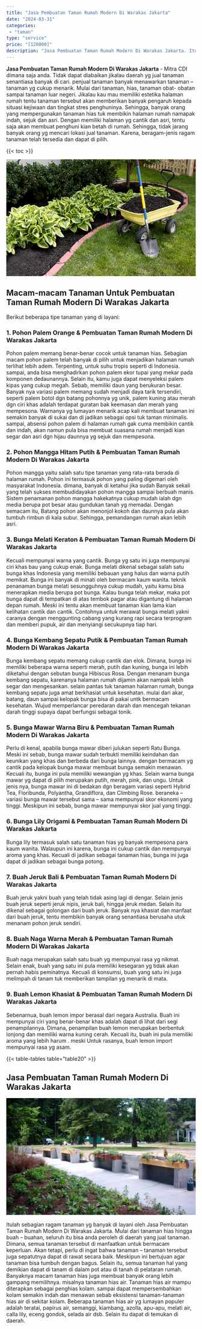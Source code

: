 ```yaml
---
title: "Jasa Pembuatan Taman Rumah Modern Di Warakas Jakarta"
date: "2024-03-31"
categories:
 - "taman"
type: "service"
price: "[120000]"
description: "Jasa Pembuatan Taman Rumah Modern Di Warakas Jakarta. Itulah sebagian ragam tanaman yg banyak di layani oleh Jasa Pembuatan Taman Rumah Modern Di Warakas Jakar..."
---
```


**Jasa Pembuatan Taman Rumah Modern Di Warakas Jakarta** - Mitra CDI dimana saja anda. Tidak dapat diabaikan jikalau daerah yg jual tanaman senantiasa banyak di cari. penjual tanaman banyak menawarkan tanaman – tanaman yg cukup menarik. Mulai dari tanaman, hias, tanaman obat- obatan sampai tanaman luar negeri. Jikalau kau mau memiliki estetika halaman rumah tentu tanaman tersebut akan memberikan banyak pengaruh kepada situasi kejiwaan dan tingkat stres penghuninya. Sehingga, banyak orang yang mempergunakan tanaman hias tuk membikin halaman rumah namapak indah, sejuk dan asri. Dengan memiliki halaman yg cantik dan asri, tentu saja akan membuat penghuni kian betah di rumah. Sehingga, tidak jarang banyak orang yg mencari lokasi jual tanaman. Karena, beragam-jenis ragam tanaman telah tersedia dan dapat di pilih.

{{< toc >}}

![Jasa Pembuatan Taman Rumah Modern Di Warakas Jakarta](/images/taman/taman650x400-2.png)

## Macam-macam Tanaman Untuk Pembuatan Taman Rumah Modern Di Warakas Jakarta

Berikut beberapa tipe tanaman yang di layani:

### 1\. Pohon Palem Orange & Pembuatan Taman Rumah Modern Di Warakas Jakarta

Pohon palem memang benar-benar cocok untuk tanaman hias. Sebagian macam pohon palem telah banyak di pilih untuk menjadikan halaman rumah terlihat lebih adem. Terpenting, untuk suhu tropis seperti di Indonesia. sampai, anda bisa menghadirkan pohon palem ekor tupai yang mekar pada komponen dedaunannya. Selain itu, kamu juga dapat menyeleksi palem kipas yang cukup megah. Sebab, memiliki daun yang berukuran besar. Banyak nya variasi palem memang sudah menjadi daya tarik tersendiri, seperti palem botol dgn batang pohonnya yg unik, palem kuning atau merah dgn ciri khas adalah terdapat guratan bak keemasan dan merah yang mempesona. Warnanya yg lumayan menarik acap kali membuat tanaman ini semakin banyak di sukai dan di jadikan sebagai opsi tuk taman minimalis. sampai, absensi pohon palem di halaman rumah gak cuma membikin cantik dan indah, akan namun pula bisa membuat suasana rumah menjadi kian segar dan asri dgn hijau daunnya yg sejuk dan mempesona.

### 2\. Pohon Mangga Hitam Putih & Pembuatan Taman Rumah Modern Di Warakas Jakarta

Pohon mangga yaitu salah satu tipe tanaman yang rata-rata berada di halaman rumah. Pohon ini termasuk pohon yang paling digemari oleh masyarakat Indonesia. dimana, banyak di ketahui jika sudah Banyak sekali yang telah sukses membudidayakan pohon mangga sampai berbuah manis. Sistem penamanan pohon mangga hakekatnya cukup mudah ialah dgn media berupa pot besar atau gundukan tanah yg memadai. Dengan semacam itu, Batang pohon akan menonjol kokoh dan daunnya pula akan tumbuh rimbun di kala subur. Sehingga, pemandangan rumah akan lebih asri.

### 3\. Bunga Melati Keraton & Pembuatan Taman Rumah Modern Di Warakas Jakarta

Kecuali mempunyai warna yang cantik. Bunga yg satu ini juga mempunyai ciri khas bau yang cukup enak. Bunga melati dikenal sebagai salah satu bunga khas Indonesia yang memiliki bebauan yang halus dan warna putih memikat. Bunga ini banyak di minati oleh bermacam kaum wanita. teknik penanaman bunga melati sesungguhnya cukup mudah, yaitu kamu bisa menerapkan media berupa pot bunga. Kalau bunga telah mekar, maka pot bunga dapat di tempatkan di atas tembok pagar atau digantung di halaman depan rumah. Meski ini tentu akan membuat tanaman kian lama kian kelihatan cantik dan cantik. Contohnya untuk merawat bunga melati yakni caranya dengan menggunting cabang yang kurang rapi secara terprogram dan memberi pupuk, air dan menyiangi secukupnya tiap hari.

### 4\. Bunga Kembang Sepatu Putik & Pembuatan Taman Rumah Modern Di Warakas Jakarta

Bunga kembang sepatu memang cukup cantik dan elok. Dimana, bunga ini memiliki beberapa warna seperti merah, putih dan kuning, bunga ini lebih diketahui dengan sebutan bunga Hibiscus Rosa. Dengan menanam bunga kembang sepatu, karenanya halaman rumah dijamin akan nampak lebih segar dan mengesankan. selain pantas tuk tanaman halaman rumah, bunga kembang sepatu juga amat berkhasiat untuk kesehatan. mulai dari akar, batang, daun sampai kelopak bunga bisa di pakai untk bermacam kesehatan. Wujud memperlancar peredaran darah dan mencegah tekanan darah tinggi supaya dapat berfungsi sebagai tonik.

### 5\. Bunga Mawar Warna Biru & Pembuatan Taman Rumah Modern Di Warakas Jakarta

Perlu di kenal, apabila bunga mawar diberi julukan seperti Ratu Bunga. Meski ini sebab, bunga mawar sudah terbukti memiliki keindahan dan keunikan yang khas dan berbeda dari bunga lainnya. dengan bermacam yg cantik pada kelopak bunga mawar membuat bunga semakin menawan. Kecuali itu, bunga ini pula memiliki wewangian yg khas. Selain warna bunga mawar yg dapat di pilih merupakan putih, merah, pink, dan ungu. Untuk jenis nya, bunga mawar ini di bedakan dgn beragam variasi seperti Hybrid Tea, Floribunda, Polyantha, Grandiflora, dan Climbing Rose. beraneka – variasi bunga mawar tersebut sama – sama mempunyai skor ekonomi yang tinggi. Meskipun ini sebab, bunga mawar mempunyai skor jual yang tinggi.

### 6\. Bunga Lily Origami & Pembuatan Taman Rumah Modern Di Warakas Jakarta

Bunga lily termasuk salah satu tanaman hias yg banyak mempesona para kaum wanita. Walaupun ini karena, bunga ini cukup cantik dan mempunyai aroma yang khas. Kecuali di jadikan sebagai tanaman hias, bunga ini juga dapat di jadikan sebagai bunga potong.

### 7\. Buah Jeruk Bali & Pembuatan Taman Rumah Modern Di Warakas Jakarta

Buah jeruk yakni buah yang telah tidak asing lagi di dengar. Selain jenis buah jeruk seperti jeruk nipis, jeruk bali, hingga jeruk medan. Selain itu dikenal sebagai golongan dari buah jeruk. Banyak nya khasiat dan manfaat dari buah jeruk, tentu membikin banyak orang senantiasa berusaha utuk menanam pohon jeruk sendiri.

### 8\. Buah Naga Warna Merah & Pembuatan Taman Rumah Modern Di Warakas Jakarta

Buah naga merupakan salah satu buah yg mempunyai rasa yg nikmat. Selain enak, buah yang satu ini pula memiliki kesegaran yg tidak akan pernah habis peminatnya. Kecuali di konsumsi, buah yang satu ini juga melimpah di tanam tuk memberikan tampilan yg menarik di mata.

### 9\. Buah Lemon Khasiat & Pembuatan Taman Rumah Modern Di Warakas Jakarta

Sebenarnua, buah lemon impor berasal dari negara Australia. Buah ini mempunyai ciri yang benar-benar khas adalah dapat di lihat dari segi penampilannya. Dimana, penampilan buah lemon merupakan berbentuk lonjong dan memiliki warna kuning cerah. Kecuali itu, buah ini pula memiliki aroma yang lebih harum . meski Untuk rasanya, buah lemon import mempunyai rasa yg asam.

{{< table-tables table="table20" >}}

## Jasa Pembuatan Taman Rumah Modern Di Warakas Jakarta

![Jasa Pembuatan Taman Rumah Modern Di Warakas Jakarta](/images/taman/taman650x400-2.jpg)

Itulah sebagian ragam tanaman yg banyak di layani oleh Jasa Pembuatan Taman Rumah Modern Di Warakas Jakarta. Mulai dari tanaman hias hingga buah – buahan, seluruh itu bisa anda peroleh di daerah yang jual tanaman. Dimana, semua tanaman tersebut di manfaatkan untuk bermacam keperluan. Akan tetapi, perlu di ingat bahwa tanaman – tanaman tersebut juga sepatutnya dapat di rawat secara baik. Meskipun ini bertujuan agar tanaman bisa tumbuh dengan bagus. Selain itu, semua tanaman hal yang demikian dapat di tanam di dalam pot atau di tanah di pelataran rumah. Banyaknya macam tanaman hias juga membuat banyak orang lebih gampang memilihnya. misalnya tanaman hias air. Tanaman hias air mampu diterapkan sebagai penghias kolam. sampai dapat mempersembahkan kolam semakin indah dan menawan sebab eksistensi tanaman-tanaman hias air di sekitar kolam. Beberapa tanaman hias air yg lumayan populer adalah teratai, papirus air, semanggi, kiambang, azolla, apu-apu, melati air, calla lily, eceng gondok, selada air dsb. Selain itu dapat di temukan di daerah.
